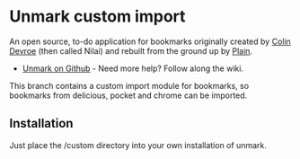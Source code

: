 Unmark custom import
============

An open source, to-do application for bookmarks originally created by [Colin Devroe](http://cdevroe.com/) (then called Nilai) and rebuilt from the ground up by [Plain](http://plainmade.com/).

- [Unmark on Github](https://github.com/plainmade/unmark/) - Need more help? Follow along the wiki.

This branch contains a custom import module for bookmarks, so bookmarks from delicious, pocket and chrome can be imported.


Installation
----------------

Just place the /custom directory into your own installation of unmark.
